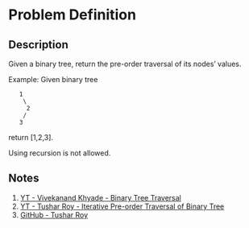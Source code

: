 # Problem Definition

## Description

Given a binary tree, return the pre-order traversal of its nodes’ values.

Example: Given binary tree

```text
   1
    \
     2
    /
   3
```

return [1,2,3].

Using recursion is not allowed.

## Notes

1. [YT - Vivekanand Khyade - Binary Tree Traversal](https://www.youtube.com/watch?v=98AGQU0z2wg)
1. [YT - Tushar Roy - Iterative Pre-order Traversal of Binary Tree](https://www.youtube.com/watch?v=elQcrJrfObg)
1. [GitHub - Tushar Roy](https://github.com/mission-peace/interview/blob/master/src/com/interview/tree/TreeTraversals.java#L64)